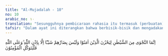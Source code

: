 ```yaml
---
title: "Al-Mujadalah - 10"
no: 10
arabic_no: ١٠
translation: "Sesungguhnya pembicaraan rahasia itu termasuk (perbuatan) setan, agar orang-orang yang beriman itu bersedih hati, sedang (pembicaraan) itu tidaklah memberi bencana sedikit pun kepada mereka, kecuali dengan izin Allah. Dan kepada Allah hendaknya orang-orang yang beriman bertawakal. "
tafsir: "Dalam ayat ini diterangkan bahwa berbisik-bisik dan mengadakan perundingan rahasia untuk menimbulkan permusuhan dan pertentangan itu adalah usaha dan perbuatan setan. Ia mendorong manusia melakukannya, agar mereka mendurhakai Allah dan Rasul-Nya. Itulah tujuan hidup setan. Ia mempengaruhi manusia sejak dari nenek moyang mereka, yaitu Nabi Adam. Semakin banyak manusia yang dapat digodanya, semakin banyak temannya di neraka.\n\nDiterangkan pula bahwa usaha setan adalah untuk menimbulkan kesedihan dalam hati orang-orang yang beriman. Bisik-bisik dan perundingan rahasia yang dilakukan orang-orang Yahudi dan orang-orang munafik, menimbulkan rasa tidak aman dalam hati orang-orang yang beriman. Sebenarnya kecelakaan manusia yang diusahakan oleh setan tidak akan terwujud dan terlaksana, tanpa izin dari Allah yang Mahakuasa lagi Maha Menentukan segala sesuatu.\n\nPada akhir ayat ini, Allah menegaskan bahwa kaum Muslimin tidak boleh terpancing dan merasa tidak aman karena bisik-bisik dan perjanjian rahasia yang diadakan orang-orang kafir. Semuanya tidak akan terlaksana, kecuali jika Allah mengizinkannya. Oleh karena itu, setiap Muslim mesti bertawakal kepada Allah dan tidak percaya kepada siapa pun, kecuali kepada-Nya."
---
```

اِنَّمَا النَّجْوٰى مِنَ الشَّيْطٰنِ لِيَحْزُنَ الَّذِيْنَ اٰمَنُوْا وَلَيْسَ بِضَاۤرِّهِمْ شَيْـًٔا اِلَّا بِاِذْنِ اللّٰهِ ۗوَعَلَى اللّٰهِ فَلْيَتَوَكَّلِ الْمُؤْمِنُوْنَ